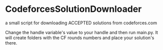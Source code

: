 CodeforcesSolutionDownloader
============================

a small script for downloading ACCEPTED solutions from codeforces.com

Change the handle variable's value to your handle and then run main.py. It will create folders with the CF rounds numbers and place your solution's there.
